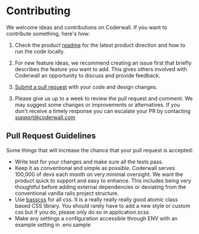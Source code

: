 # Contributing

We welcome ideas and contributions on Coderwall. If you want to contribute something, here's how:

1. Check the product [readme][readme] for the latest product direction and how to run the code locally.

[readme]: https://github.com/coderwall/coderwall-next/compare/

2. For new feature ideas, we recommend creating an issue first that briefly describes the feature you want to add. This gives others involved with Coderwall an opportunity to discuss and provide feedback.

3. [Submit a pull request][pr] with your code and design changes.

[pr]: https://github.com/coderwall/coderwall-next/compare/


3. Please give us up to a week to review the pull request and comment. We may suggest
some changes or improvements or alternatives. If you don't receive a timely response you can escalate your PR by contacting support@coderwall.com

## Pull Request Guidelines

Some things that will increase the chance that your pull request is accepted:

* Write test for your changes and make sure all the tests pass.
* Keep it as conventional and simple as possible. Coderwall serves 100,000 of devs each month on very minimal oversight. We want the product quick to support and easy to enhance. This includes being very thoughtful before adding external dependencies or deviating from the conventional vanilla rails project structure.
* Use [basscss](http://www.basscss.com) for all css. It is a really really really good atomic class based CSS library. You should rarely have to add a new style or custom css but if you do, please only do so in application.scss.
* Make any settings a configuration accessible through ENV with an example setting in .env.sample
